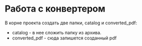 # Работа с конвертером

В корне проекта создать две папки, catalog и converted_pdf:

- catalog - в нее сложить папку из архива.
- converted_pdf - сюда запишется созданный pdf